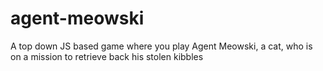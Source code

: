 # agent-meowski
A top down JS based game where you play Agent Meowski, a cat, who is on a mission to retrieve back his stolen kibbles
